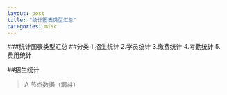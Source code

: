 ```yaml
---
layout: post
title: "统计图表类型汇总"
categories: misc
---
```


###统计图表类型汇总
##分类
1.招生统计
2.学员统计
3.缴费统计
4.考勤统计
5.费用统计

##招生统计
> A 节点数据（漏斗）
